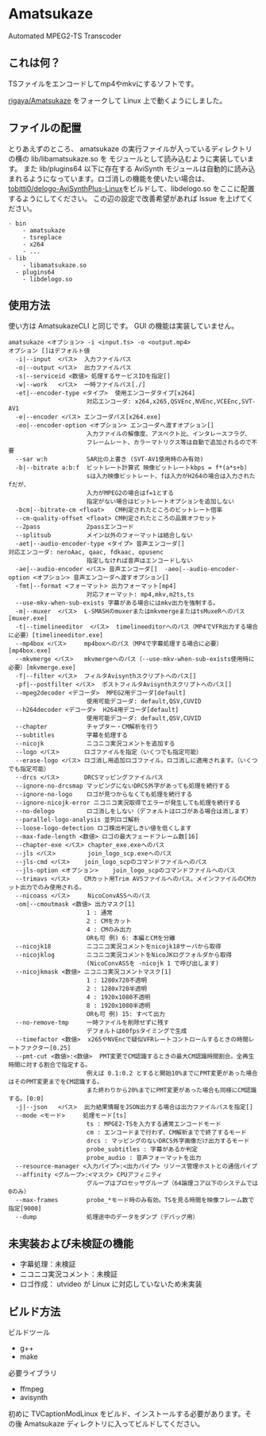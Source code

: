 # Amatsukaze

Automated MPEG2-TS Transcoder

## これは何？

TSファイルをエンコードしてmp4やmkvにするソフトです。

[rigaya/Amatsukaze](https://github.com/rigaya/Amatsukaze) をフォークして Linux 上で動くようにしました。

## ファイルの配置
とりあえずのところ、 amatsukaze の実行ファイルが入っているディレクトリの横の lib/libamatsukaze.so を モジュールとして読み込むように実装しています。
また lib/plugins64 以下に存在する AviSynth モジュールは自動的に読み込まれるようになっています。ロゴ消しの機能を使いたい場合は、[tobitti0/delogo-AviSynthPlus-Linux](https://github.com/tobitti0/delogo-AviSynthPlus-Linux)をビルドして、libdelogo.so をここに配置するようにしてください。
この辺の設定で改善希望があれば Issue を上げてください。

```
- bin
	- amatsukaze
	- tsreplace
	- x264
	- ...
- lib
	- libamatsukaze.so
  - plugins64
    - libdelogo.so
```

## 使用方法
使い方は AmatsukazeCLI と同じです。 GUI の機能は実装していません。

```
amatsukaze <オプション> -i <input.ts> -o <output.mp4>
オプション []はデフォルト値 
  -i|--input  <パス>  入力ファイルパス
  -o|--output <パス>  出力ファイルパス
  -s|--serviceid <数値> 処理するサービスIDを指定[]
  -w|--work   <パス>  一時ファイルパス[./]
  -et|--encoder-type <タイプ>  使用エンコーダタイプ[x264]
                      対応エンコーダ: x264,x265,QSVEnc,NVEnc,VCEEnc,SVT-AV1
  -e|--encoder <パス> エンコーダパス[x264.exe]
  -eo|--encoder-option <オプション> エンコーダへ渡すオプション[]
                      入力ファイルの解像度、アスペクト比、インタレースフラグ、
                      フレームレート、カラーマトリクス等は自動で追加されるので不要
  --sar w:h           SAR比の上書き (SVT-AV1使用時のみ有効)
  -b|--bitrate a:b:f  ビットレート計算式 映像ビットレートkbps = f*(a*s+b)
                      sは入力映像ビットレート、fは入力がH264の場合は入力されたfだが、
                      入力がMPEG2の場合はf=1とする
                      指定がない場合はビットレートオプションを追加しない
  -bcm|--bitrate-cm <float>   CM判定されたところのビットレート倍率
  --cm-quality-offset <float> CM判定されたところの品質オフセット
  --2pass             2passエンコード
  --splitsub          メイン以外のフォーマットは結合しない
  -aet|--audio-encoder-type <タイプ> 音声エンコーダ[]                      対応エンコーダ: neroAac, qaac, fdkaac, opusenc
                      指定しなければ音声はエンコードしない
  -ae|--audio-encoder <パス> 音声エンコーダ[]  -aeo|--audio-encoder-option <オプション> 音声エンコーダへ渡すオプション[]
  -fmt|--format <フォーマット> 出力フォーマット[mp4]
                      対応フォーマット: mp4,mkv,m2ts,ts
  --use-mkv-when-sub-exists 字幕がある場合にはmkv出力を強制する。
  -m|--muxer  <パス>  L-SMASHのmuxerまたはmkvmergeまたはtsMuxeRへのパス[muxer.exe]
  -t|--timelineeditor  <パス>  timelineeditorへのパス（MP4でVFR出力する場合に必要）[timelineeditor.exe]
  --mp4box <パス>     mp4boxへのパス（MP4で字幕処理する場合に必要）[mp4box.exe]
  --mkvmerge <パス>   mkvmergeへのパス（--use-mkv-when-sub-exists使用時に必要）[mkvmerge.exe]
  -f|--filter <パス>  フィルタAvisynthスクリプトへのパス[]
  -pf|--postfilter <パス>  ポストフィルタAvisynthスクリプトへのパス[]
  --mpeg2decoder <デコーダ>  MPEG2用デコーダ[default]
                      使用可能デコーダ: default,QSV,CUVID
  --h264decoder <デコーダ>  H264用デコーダ[default]
                      使用可能デコーダ: default,QSV,CUVID
  --chapter           チャプター・CM解析を行う
  --subtitles         字幕を処理する
  --nicojk            ニコニコ実況コメントを追加する
  --logo <パス>       ロゴファイルを指定（いくつでも指定可能）
  --erase-logo <パス> ロゴ消し用追加ロゴファイル。ロゴ消しに適用されます。（いくつでも指定可能）
  --drcs <パス>       DRCSマッピングファイルパス
  --ignore-no-drcsmap マッピングにないDRCS外字があっても処理を続行する
  --ignore-no-logo    ロゴが見つからなくても処理を続行する
  --ignore-nicojk-error ニコニコ実況取得でエラーが発生しても処理を続行する
  --no-delogo         ロゴ消しをしない（デフォルトはロゴがある場合は消します）
  --parallel-logo-analysis 並列ロゴ解析
  --loose-logo-detection ロゴ検出判定しきい値を低くします
  --max-fade-length <数値> ロゴの最大フェードフレーム数[16]
  --chapter-exe <パス> chapter_exe.exeへのパス
  --jls <パス>         join_logo_scp.exeへのパス
  --jls-cmd <パス>    join_logo_scpのコマンドファイルへのパス
  --jls-option <オプション>    join_logo_scpのコマンドファイルへのパス
  --trimavs <パス>    CMカット用Trim AVSファイルへのパス。メインファイルのCMカット出力でのみ使用される。
  --nicoass <パス>     NicoConvASSへのパス
  -om|--cmoutmask <数値> 出力マスク[1]
                      1 : 通常
                      2 : CMをカット
                      4 : CMのみ出力
                      ORも可 例) 6: 本編とCMを分離
  --nicojk18          ニコニコ実況コメントをnicojk18サーバから取得
  --nicojklog         ニコニコ実況コメントをNicoJKログフォルダから取得
                      (NicoConvASSを -nicojk 1 で呼び出します)
  --nicojkmask <数値> ニコニコ実況コメントマスク[1]
                      1 : 1280x720不透明
                      2 : 1280x720半透明
                      4 : 1920x1080不透明
                      8 : 1920x1080半透明
                      ORも可 例) 15: すべて出力
  --no-remove-tmp     一時ファイルを削除せずに残す
                      デフォルトは60fpsタイミングで生成
  --timefactor <数値>  x265やNVEncで疑似VFRレートコントロールするときの時間レートファクター[0.25]
  --pmt-cut <数値>:<数値>  PMT変更でCM認識するときの最大CM認識時間割合。全再生時間に対する割合で指定する。
                      例えば 0.1:0.2 とすると開始10%までにPMT変更があった場合はそのPMT変更までをCM認識する。
                      また終わりから20%までにPMT変更があった場合も同様にCM認識する。[0:0]
  -j|--json   <パス>  出力結果情報をJSON出力する場合は出力ファイルパスを指定[]
  --mode <モード>     処理モード[ts]
                      ts : MPGE2-TSを入力する通常エンコードモード
                      cm : エンコードまで行わず、CM解析までで終了するモード
                      drcs : マッピングのないDRCS外字画像だけ出力するモード
                      probe_subtitles : 字幕があるか判定
                      probe_audio : 音声フォーマットを出力
  --resource-manager <入力パイプ>:<出力パイプ> リソース管理ホストとの通信パイプ
  --affinity <グループ>:<マスク> CPUアフィニティ
                      グループはプロセッサグループ（64論理コア以下のシステムでは0のみ）
  --max-frames        probe_*モード時のみ有効。TSを見る時間を映像フレーム数で指定[9000]
  --dump              処理途中のデータをダンプ（デバッグ用）
```

## 未実装および未検証の機能
- 字幕処理：未検証
- ニコニコ実況コメント：未検証
- ロゴ作成： utvideo が Linux に対応していないため未実装

## ビルド方法
ビルドツール
- g++
- make

必要ライブラリ

- ffmpeg
- avisynth


初めに TVCaptionModLinux をビルド、インストールする必要があります。その後 Amatsukaze ディレクトリに入ってビルドしてください。